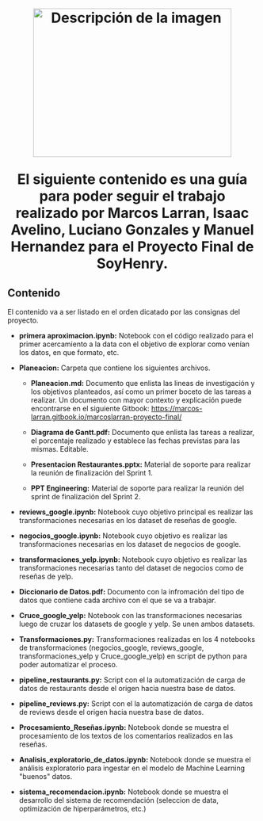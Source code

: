 <h1 align=center>
   <img src="https://github.com/marcoslarran/Proyecto-Final/blob/main/assets/g7_logo.jpeg" alt="Descripción de la imagen" width="400" height="300">

El siguiente contenido es una guía para poder seguir el trabajo realizado por **Marcos Larran, Isaac Avelino, Luciano Gonzales y Manuel Hernandez** para el **Proyecto Final** de SoyHenry.

## Contenido

El contenido va a ser listado en el orden dicatado por las consignas del proyecto.

* **primera aproximacion.ipynb:** Notebook con el código realizado para el primer acercamiento a la data con el objetivo de explorar como venían los datos, en que formato, etc.

* **Planeacion:** Carpeta que contiene los siguientes archivos.

    * **Planeacion.md:** Documento que enlista las lineas de investigación y los objetivos planteados, así como un primer boceto de las tareas a realizar. Un documento con mayor contexto y explicación puede encontrarse en el siguiente Gitbook: https://marcos-larran.gitbook.io/marcoslarran-proyecto-final/

    * **Diagrama de Gantt.pdf:** Documento que enlista las tareas a realizar, el porcentaje realizado y establece las fechas previstas para las mismas. Editable.

    * **Presentacion Restaurantes.pptx:** Material de soporte para realizar la reunión de finalización del Sprint 1.
    
    * **PPT Engineering:** Material de soporte para realizar la reunión del sprint de finalización del Sprint 2.

* **reviews_google.ipynb:** Notebook cuyo objetivo principal es realizar las transformaciones necesarias en los dataset de reseñas de google.

* **negocios_google.ipynb:** Notebook cuyo objetivo es realizar las transformaciones necesarias en los dataset de negocios de google.

* **transformaciones_yelp.ipynb:** Notebook cuyo objetivo es realizar las transformaciones necesarias tanto del dataset de negocios como de reseñas de yelp.

* **Diccionario de Datos.pdf:** Documento con la infromación del tipo de datos que contiene cada archivo con el que se va a trabajar.

* **Cruce_google_yelp:** Notebook con las transformaciones necesarias luego de cruzar los datasets de google y yelp. Se unen ambos datasets.

* **Transformaciones.py:** Transformaciones realizadas en los 4 notebooks de transformaciones (negocios_google, reviews_google, transformaciones_yelp y Cruce_google_yelp) en script de python para poder automatizar el proceso.

* **pipeline_restaurants.py:** Script con el la automatización de carga de datos de restaurants desde el origen hacia nuestra base de datos.

* **pipeline_reviews.py:** Script con el la automatización de carga de datos de reviews desde el origen hacia nuestra base de datos.

* **Procesamiento_Reseñas.ipynb:** Notebook donde se muestra el procesamiento de los textos de los comentarios realizados en las reseñas.

* **Analisis_exploratorio_de_datos.ipynb:** Notebook donde se muestra el análisis exploratorio para ingestar en el modelo de Machine Learning "buenos" datos.

* **sistema_recomendacion.ipynb:** Notebook donde se muestra el desarrollo del sistema de recomendación (seleccion de data, optimización de hiperparámetros, etc.)
